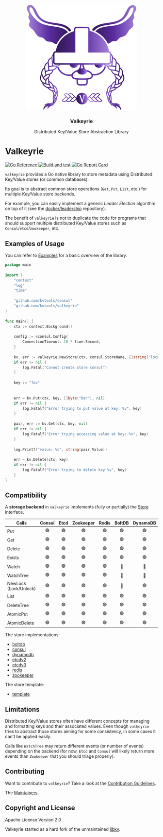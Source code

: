<p align="center">
  <img alt="golangci-lint logo" src="docs/valkeyrie.png" height="350" />
  <h3 align="center">Valkeyrie</h3>
  <p align="center">Distributed Key/Value Store Abstraction Library</p>
</p>

# Valkeyrie

[![Go Reference](https://pkg.go.dev/badge/github.com/kvtools/valkeyrie.svg)](https://pkg.go.dev/github.com/kvtools/valkeyrie)
[![Build and test](https://github.com/kvtools/valkeyrie/actions/workflows/build.yml/badge.svg)](https://github.com/kvtools/valkeyrie/actions/workflows/build.yml)
[![Go Report Card](https://goreportcard.com/badge/github.com/kvtools/valkeyrie)](https://goreportcard.com/report/github.com/kvtools/valkeyrie)

`valkeyrie` provides a Go native library to store metadata using Distributed Key/Value stores (or common databases).

Its goal is to abstract common store operations (`Get`, `Put`, `List`, etc.) for multiple Key/Value store backends.

For example, you can easily implement a generic *Leader Election* algorithm on top of it (see the [docker/leadership](https://github.com/docker/leadership) repository).

The benefit of `valkeyrie` is not to duplicate the code for programs that should support multiple distributed Key/Value stores such as `Consul`/`etcd`/`zookeeper`, etc.

## Examples of Usage

You can refer to [Examples](https://github.com/kvtools/valkeyrie/blob/master/docs/examples.md) for a basic overview of the library.

```go
package main

import (
	"context"
	"log"
	"time"

	"github.com/kvtools/consul"
	"github.com/kvtools/valkeyrie"
)

func main() {
	ctx := context.Background()
	
	config := &consul.Config{
		ConnectionTimeout: 10 * time.Second,
	}

	kv, err := valkeyrie.NewStore(ctx, consul.StoreName, []string{"localhost:8500"}, config)
	if err != nil {
		log.Fatal("Cannot create store consul")
	}

	key := "foo"
	

	err = kv.Put(ctx, key, []byte("bar"), nil)
	if err != nil {
		log.Fatalf("Error trying to put value at key: %v", key)
	}

	pair, err := kv.Get(ctx, key, nil)
	if err != nil {
		log.Fatalf("Error trying accessing value at key: %v", key)
	}

	log.Printf("value: %s", string(pair.Value))

	err = kv.Delete(ctx, key)
	if err != nil {
		log.Fatalf("Error trying to delete key %v", key)
	}
}
```

## Compatibility

A **storage backend** in `valkeyrie` implements (fully or partially) the [Store](https://github.com/kvtools/valkeyrie/blob/master/store/store.go#L69) interface.

| Calls                 | Consul | Etcd | Zookeeper | Redis | BoltDB | DynamoDB |
|-----------------------|:------:|:----:|:---------:|:-----:|:------:|:--------:|
| Put                   |  🟢️   | 🟢️  |    🟢️    |  🟢️  |  🟢️   |   🟢️    |
| Get                   |  🟢️   | 🟢️  |    🟢️    |  🟢️  |  🟢️   |   🟢️    |
| Delete                |  🟢️   | 🟢️  |    🟢️    |  🟢️  |  🟢️   |   🟢️    |
| Exists                |  🟢️   | 🟢️  |    🟢️    |  🟢️  |  🟢️   |   🟢️    |
| Watch                 |  🟢️   | 🟢️  |    🟢️    |  🟢️  |   🔴   |    🔴    |
| WatchTree             |  🟢️   | 🟢️  |    🟢️    |  🟢️  |   🔴   |    🔴    |
| NewLock (Lock/Unlock) |  🟢️   | 🟢️  |    🟢️    |  🟢️  |   🔴   |   🟢️    |
| List                  |  🟢️   | 🟢️  |    🟢️    |  🟢️  |  🟢️   |   🟢️    |
| DeleteTree            |  🟢️   | 🟢️  |    🟢️    |  🟢️  |  🟢️   |   🟢️    |
| AtomicPut             |  🟢️   | 🟢️  |    🟢️    |  🟢️  |  🟢️   |   🟢️    |
| AtomicDelete          |  🟢️   | 🟢️  |    🟢️    |  🟢️  |  🟢️   |   🟢️    |

The store implementations:

- [boltdb](https://github.com/kvtools/boltdb)
- [consul](https://github.com/kvtools/consul)
- [dynamodb](https://github.com/kvtools/dynamodb)
- [etcdv2](https://github.com/kvtools/etcdv2)
- [etcdv3](https://github.com/kvtools/etcdv3)
- [redis](https://github.com/kvtools/redis)
- [zookeeper](https://github.com/kvtools/zookeeper)

The store template:

- [template](https://github.com/kvtools/template)

## Limitations

Distributed Key/Value stores often have different concepts for managing and formatting keys and their associated values.
Even though `valkeyrie` tries to abstract those stores aiming for some consistency, in some cases it can't be applied easily.

Calls like `WatchTree` may return different events (or number of events) depending on the backend
(for now, `Etcd` and `Consul` will likely return more events than `Zookeeper` that you should triage properly).

## Contributing

Want to contribute to `valkeyrie`?
Take a look at the [Contribution Guidelines](https://github.com/kvtools/valkeyrie/blob/master/CONTRIBUTING.md).

The [Maintainers](https://github.com/kvtools/valkeyrie/blob/master/maintainers.md).

## Copyright and License

Apache License Version 2.0

Valkeyrie started as a hard fork of the unmaintained [libkv](https://github.com/docker/libkv).
